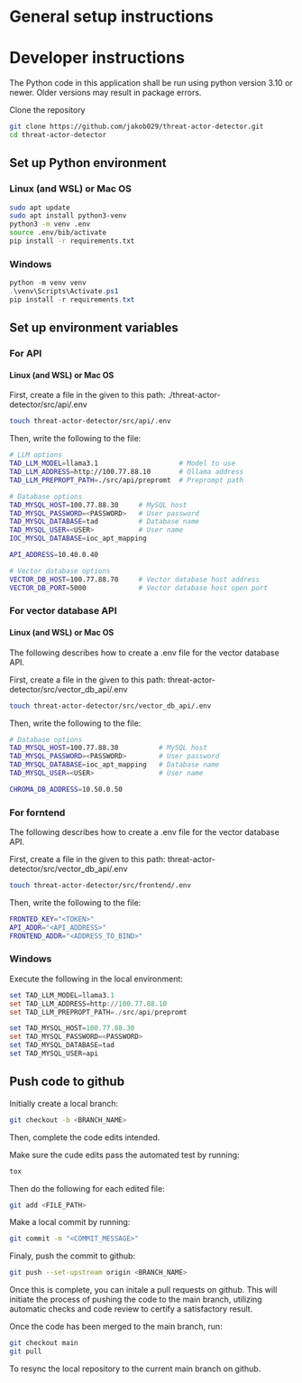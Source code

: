 # General setup instructions

# Developer instructions

The Python code in this application shall be run using python version 3.10 or newer.
Older versions may result in package errors.

Clone the repository
```bash
git clone https://github.com/jakob029/threat-actor-detector.git
cd threat-actor-detector
```

## Set up Python environment
### Linux (and WSL) or Mac OS
```bash
sudo apt update
sudo apt install python3-venv
python3 -m venv .env
source .env/bib/activate
pip install -r requirements.txt
```
### Windows
```powershell
python -m venv venv
.\venv\Scripts\Activate.ps1
pip install -r requirements.txt
```

## Set up environment variables

### For API

#### Linux (and WSL) or Mac OS
First, create a file in the given to this path: ./threat-actor-detector/src/api/.env
```bash
touch threat-actor-detector/src/api/.env
```

Then, write the following to the file:
```bash
# LLM options
TAD_LLM_MODEL=llama3.1                    # Model to use
TAD_LLM_ADDRESS=http://100.77.88.10       # Ollama address
TAD_LLM_PREPROPT_PATH=./src/api/prepromt  # Preprompt path

# Database options
TAD_MYSQL_HOST=100.77.88.30  	# MySQL host
TAD_MYSQL_PASSWORD=<PASSWORD>   # User password
TAD_MYSQL_DATABASE=tad      	# Database name
TAD_MYSQL_USER=<USER>          	# User name
IOC_MYSQL_DATABASE=ioc_apt_mapping

API_ADDRESS=10.40.0.40

# Vector database options
VECTOR_DB_HOST=100.77.88.70     # Vector database host address
VECTOR_DB_PORT=5000             # Vector database host open port
```

### For vector database API

#### Linux (and WSL) or Mac OS

The following describes how to create a .env file for the vector database API.

First, create a file in the given to this path: threat-actor-detector/src/vector_db_api/.env

```bash
touch threat-actor-detector/src/vector_db_api/.env
```

Then, write the following to the file:
```bash
# Database options
TAD_MYSQL_HOST=100.77.88.30  	     # MySQL host
TAD_MYSQL_PASSWORD=<PASSWORD>        # User password
TAD_MYSQL_DATABASE=ioc_apt_mapping   # Database name
TAD_MYSQL_USER=<USER>          	     # User name

CHROMA_DB_ADDRESS=10.50.0.50
```

### For forntend
The following describes how to create a .env file for the vector database API.

First, create a file in the given to this path: threat-actor-detector/src/vector_db_api/.env

```bash
touch threat-actor-detector/src/frontend/.env
```

Then, write the following to the file:
```bash
FRONTED_KEY="<TOKEN>"
API_ADDR="<API_ADDRESS>"
FRONTEND_ADDR="<ADDRESS_TO_BIND>"
```

### Windows
Execute the following in the local environment:
```powershell
set TAD_LLM_MODEL=llama3.1
set TAD_LLM_ADDRESS=http://100.77.88.10
set TAD_LLM_PREPROPT_PATH=./src/api/prepromt

set TAD_MYSQL_HOST=100.77.88.30
set TAD_MYSQL_PASSWORD=<PASSWORD>
set TAD_MYSQL_DATABASE=tad
set TAD_MYSQL_USER=api
```

## Push code to github
Initially create a local branch:
```bash
git checkout -b <BRANCH_NAME>
```

Then, complete the code edits intended.

Make sure the cude edits pass the automated test by running:
```bash
tox
```

Then do the following for each edited file:
```bash
git add <FILE_PATH>
```

Make a local commit by running:
```bash
git commit -m "<COMMIT_MESSAGE>"
```

Finaly, push the commit to github:
```bash
git push --set-upstream origin <BRANCH_NAME>
```

Once this is complete, you can initale a pull requests on github.
This will initiate the process of pushing the code to the main branch,
utilizing automatic checks and code review to certify a satisfactory
result.

Once the code has been merged to the main branch, run:
```bash
git checkout main
git pull
```

To resync the local repository to the current main branch on github.
